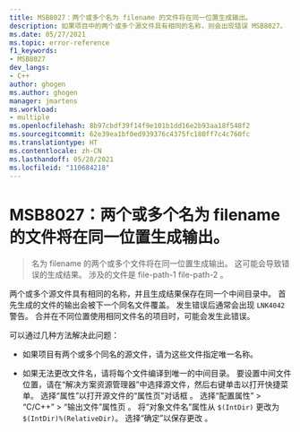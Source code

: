 ```yaml
---
title: MSB8027：两个或多个名为 filename 的文件将在同一位置生成输出。
description: 如果项目中的两个或多个源文件具有相同的名称，则会出现错误 MSB8027。
ms.date: 05/27/2021
ms.topic: error-reference
f1_keywords:
- MSB8027
dev_langs:
- C++
author: ghogen
ms.author: ghogen
manager: jmartens
ms.workload:
- multiple
ms.openlocfilehash: 8b97cbdf39f14f9e101b1dd16e2b93aa18f548f2
ms.sourcegitcommit: 62e39ea1bf0ed939376c4375fc180ff7c4c760fc
ms.translationtype: HT
ms.contentlocale: zh-CN
ms.lasthandoff: 05/28/2021
ms.locfileid: "110684218"
---
```

# <a name="msb8027-two-or-more-files-with-the-name-of-filename-will-produce-outputs-to-the-same-location"></a>MSB8027：两个或多个名为 filename 的文件将在同一位置生成输出。

> 名为 filename 的两个或多个文件将在同一位置生成输出。 这可能会导致错误的生成结果。 涉及的文件是 file-path-1 file-path-2 。

两个或多个源文件具有相同的名称，并且生成结果保存在同一个中间目录中。 首先生成的文件的输出会被下一个同名文件覆盖。 发生错误后通常会出现 `LNK4042` 警告。 合并在不同位置使用相同文件名的项目时，可能会发生此错误。

可以通过几种方法解决此问题：

- 如果项目有两个或多个同名的源文件，请为这些文件指定唯一名称。

- 如果无法更改文件名，请将每个文件编译到唯一的中间目录。 要设置中间文件位置，请在“解决方案资源管理器”中选择源文件，然后右键单击以打开快捷菜单。 选择“属性”以打开源文件的“属性页”对话框 。 选择“配置属性” > “C/C++” > “输出文件”属性页  。 将“对象文件名”属性从 `$(IntDir)` 更改为 `$(IntDir)%(RelativeDir)`。 选择“确定”以保存更改  。 
